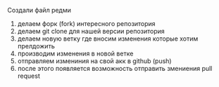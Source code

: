 Создали файл редми

1. делаем форк (fork) интересного репозитория
2. делаем git clone для нашей версии репозитория
3. делаем новую ветку где вносим изменения которые хотим прелдожить
4. производим изменения в новой ветке
5. отправляем измениния на свой акк в github (push)
6. после этого появляется возможность отправить змениения pull request

